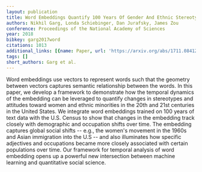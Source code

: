 ```yaml
---
layout: publication
title: Word Embeddings Quantify 100 Years Of Gender And Ethnic Stereotypes
authors: Nikhil Garg, Londa Schiebinger, Dan Jurafsky, James Zou
conference: Proceedings of the National Academy of Sciences
year: 2018
bibkey: garg2017word
citations: 1013
additional_links: [{name: Paper, url: 'https://arxiv.org/abs/1711.08412'}]
tags: []
short_authors: Garg et al.
---
```

Word embeddings use vectors to represent words such that the geometry between
vectors captures semantic relationship between the words. In this paper, we
develop a framework to demonstrate how the temporal dynamics of the embedding
can be leveraged to quantify changes in stereotypes and attitudes toward women
and ethnic minorities in the 20th and 21st centuries in the United States. We
integrate word embeddings trained on 100 years of text data with the U.S.
Census to show that changes in the embedding track closely with demographic and
occupation shifts over time. The embedding captures global social shifts --
e.g., the women's movement in the 1960s and Asian immigration into the U.S --
and also illuminates how specific adjectives and occupations became more
closely associated with certain populations over time. Our framework for
temporal analysis of word embedding opens up a powerful new intersection
between machine learning and quantitative social science.